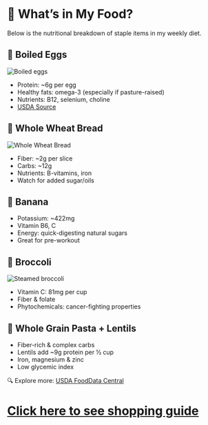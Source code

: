 
# 🧪 What’s in My Food?

Below is the nutritional breakdown of staple items in my weekly diet.

## 🥚 Boiled Eggs

![Boiled eggs](https://upload.wikimedia.org/wikipedia/commons/thumb/2/2f/Boiled_eggs.jpg/640px-Boiled_eggs.jpg)

- Protein: ~6g per egg  
- Healthy fats: omega-3 (especially if pasture-raised)  
- Nutrients: B12, selenium, choline  
- [USDA Source](https://fdc.nal.usda.gov/fdc-app.html#/food-details/171287/nutrients)

## 🍞 Whole Wheat Bread

![Whole Wheat Bread](https://upload.wikimedia.org/wikipedia/commons/thumb/f/fb/Whole_wheat_bread_1.jpg/640px-Whole_wheat_bread_1.jpg)

- Fiber: ~2g per slice  
- Carbs: ~12g  
- Nutrients: B-vitamins, iron  
- Watch for added sugar/oils

## 🍌 Banana

- Potassium: ~422mg  
- Vitamin B6, C  
- Energy: quick-digesting natural sugars  
- Great for pre-workout

## 🥦 Broccoli

![Steamed broccoli](https://upload.wikimedia.org/wikipedia/commons/thumb/7/79/Broccoli_and_cauliflower_in_steamer_basket.jpg/640px-Broccoli_and_cauliflower_in_steamer_basket.jpg)

- Vitamin C: 81mg per cup  
- Fiber & folate  
- Phytochemicals: cancer-fighting properties

## 🍝 Whole Grain Pasta + Lentils

- Fiber-rich & complex carbs  
- Lentils add ~9g protein per ½ cup  
- Iron, magnesium & zinc  
- Low glycemic index

🔍 Explore more: [USDA FoodData Central](https://fdc.nal.usda.gov/)
# [Click here to see shopping guide](shopping-guide.md)
